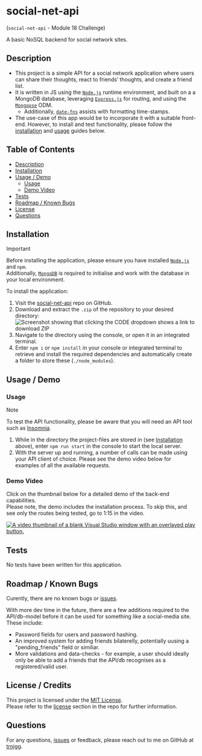 # social-net-api

(`social-net-api` - Module 18 Challenge)

A basic NoSQL backend for social network sites.

## Description

- This project is a simple API for a social network application where users can share their thoughts, react to friends’ thoughts, and create a friend list.
- It is written in JS using the [`Node.js`](https://nodejs.org/en) runtime environment, and built on a a MongoDB database, leveraging [`Express.js`](https://www.npmjs.com/package/express/v/4.18.2) for routing, and using the [`Mongoose`](https://www.npmjs.com/package/mongoose/v/8.0.3) ODM.
  - Additionally, [`date-fns`](https://www.npmjs.com/package/date-fns/v/3.1.0) assists with formatting time-stamps.
- The use-case of this app would be to incorporate it with a suitable front-end. However, to install and test functionality, please follow the [installation](#installation) and [usage](#usage--demo) guides below.

## Table of Contents

- [Description](#description)
- [Installation](#installation)
- [Usage / Demo](#usage--demo)
  - [Usage](#usage)
  - [Demo Video](#demo-video)
- [Tests](#tests)
- [Roadmap / Known Bugs](#roadmap--known-bugs)
- [License](#license)
- [Questions](#questions)

## Installation

> [!IMPORTANT]
> Before installing the application, please ensure you have installed [`Node.js`](https://nodejs.org/en) and `npm`.  
> Additionally, [`MongoDB`](https://www.mongodb.com/) is required to initialise and work with the database in your local environment.

To install the application:

1. Visit the [social-net-api](https://github.com/trnigg/social-net-api) repo on GitHub.
2. Download and extract the `.zip` of the repository to your desired directory:  
   ![Screenshot showing that clicking the CODE dropdown shows a link to download ZIP]()
3. Navigate to the directory using the console, or open it in an integrated terminal.
4. Enter `npm i` or `npm install` in your console or integrated terminal to retrieve and install the required dependencies and automatically create a folder to store these (`./node_modules`).

## Usage / Demo

### Usage

> [!NOTE]
> To test the API functionality, please be aware that you will need an API tool such as [Insomnia](https://insomnia.rest/).

1. While in the directory the project-files are stored in (see [Installation](#installation) above), enter `npm run start` in the console to start the local server.
2. With the server up and running, a number of calls can be made using your API client of choice. Please see the demo video below for examples of all the available requests.

### Demo Video

Click on the thumbnail below for a detailed demo of the back-end capabilities.  
Please note, the demo includes the installation process. To skip this, and see only the routes being tested, go to 1:15 in the video.

[![A video thumbnail of a blank Visual Studio window with an overlayed play button.](./assets/screens.png)](https://drive.google.com/file/d/1u0BxVapz6avvzmo0uQduPBf01c7MI80O/view)

## Tests

No tests have been written for this application.

## Roadmap / Known Bugs

Curently, there are no known bugs or [issues](https://github.com/trnigg/social-net-api/issues).

With more dev time in the future, there are a few additions required to the API/db-model before it can be used for something like a social-media site. These include:

- Password fields for users and password hashing.
- An improved system for adding friends bilaterelly, potentially uusing a "pending_friends" field or similiar.
- More validations and data-checks - for example, a user should ideally only be able to add a friends that the API/db recognises as a registered/valid user.

## License / Credits

This project is licensed under the [MIT License](https://choosealicense.com/licenses/mit).  
Please refer to the [license](./LICENSE) section in the repo for further information.

## Questions

For any questions, [issues](https://github.com/trnigg/social-net-api/issues) or feedback, please reach out to me on GitHub at [trnigg](https://github.com/trnigg/).

